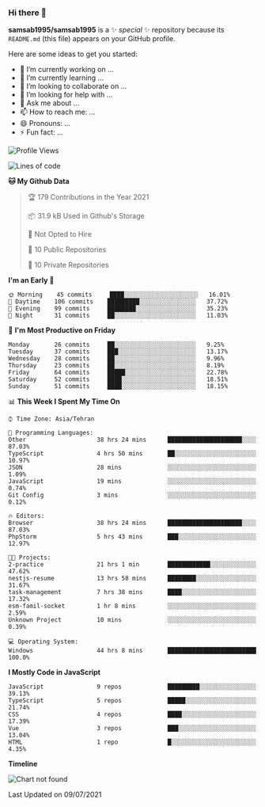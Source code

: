 ### Hi there 👋

**samsab1995/samsab1995** is a ✨ _special_ ✨ repository because its `README.md` (this file) appears on your GitHub profile.

Here are some ideas to get you started:

- 🔭 I’m currently working on ...
- 🌱 I’m currently learning ...
- 👯 I’m looking to collaborate on ...
- 🤔 I’m looking for help with ...
- 💬 Ask me about ...
- 📫 How to reach me: ...
- 😄 Pronouns: ...
- ⚡ Fun fact: ...

<!--START_SECTION:waka-->
![Profile Views](http://img.shields.io/badge/Profile%20Views-0-blue)

![Lines of code](https://img.shields.io/badge/From%20Hello%20World%20I%27ve%20Written-431964%20lines%20of%20code-blue)

**🐱 My Github Data** 

> 🏆 179 Contributions in the Year 2021
 > 
> 📦 31.9 kB Used in Github's Storage 
 > 
> 🚫 Not Opted to Hire
 > 
> 📜 10 Public Repositories 
 > 
> 🔑 10 Private Repositories  
 > 
**I'm an Early 🐤** 

```text
🌞 Morning    45 commits     ████░░░░░░░░░░░░░░░░░░░░░   16.01% 
🌆 Daytime    106 commits    █████████░░░░░░░░░░░░░░░░   37.72% 
🌃 Evening    99 commits     ████████░░░░░░░░░░░░░░░░░   35.23% 
🌙 Night      31 commits     ██░░░░░░░░░░░░░░░░░░░░░░░   11.03%

```
📅 **I'm Most Productive on Friday** 

```text
Monday       26 commits     ██░░░░░░░░░░░░░░░░░░░░░░░   9.25% 
Tuesday      37 commits     ███░░░░░░░░░░░░░░░░░░░░░░   13.17% 
Wednesday    28 commits     ██░░░░░░░░░░░░░░░░░░░░░░░   9.96% 
Thursday     23 commits     ██░░░░░░░░░░░░░░░░░░░░░░░   8.19% 
Friday       64 commits     █████░░░░░░░░░░░░░░░░░░░░   22.78% 
Saturday     52 commits     ████░░░░░░░░░░░░░░░░░░░░░   18.51% 
Sunday       51 commits     ████░░░░░░░░░░░░░░░░░░░░░   18.15%

```


📊 **This Week I Spent My Time On** 

```text
⌚︎ Time Zone: Asia/Tehran

💬 Programming Languages: 
Other                    38 hrs 24 mins      █████████████████████░░░░   87.03% 
TypeScript               4 hrs 50 mins       ██░░░░░░░░░░░░░░░░░░░░░░░   10.97% 
JSON                     28 mins             ░░░░░░░░░░░░░░░░░░░░░░░░░   1.09% 
JavaScript               19 mins             ░░░░░░░░░░░░░░░░░░░░░░░░░   0.74% 
Git Config               3 mins              ░░░░░░░░░░░░░░░░░░░░░░░░░   0.12%

🔥 Editors: 
Browser                  38 hrs 24 mins      █████████████████████░░░░   87.03% 
PhpStorm                 5 hrs 43 mins       ███░░░░░░░░░░░░░░░░░░░░░░   12.97%

🐱‍💻 Projects: 
2-practice               21 hrs 1 min        ████████████░░░░░░░░░░░░░   47.62% 
nestjs-resume            13 hrs 58 mins      ████████░░░░░░░░░░░░░░░░░   31.67% 
task-management          7 hrs 38 mins       ████░░░░░░░░░░░░░░░░░░░░░   17.32% 
esm-famil-socket         1 hr 8 mins         ░░░░░░░░░░░░░░░░░░░░░░░░░   2.59% 
Unknown Project          10 mins             ░░░░░░░░░░░░░░░░░░░░░░░░░   0.39%

💻 Operating System: 
Windows                  44 hrs 8 mins       █████████████████████████   100.0%

```

**I Mostly Code in JavaScript** 

```text
JavaScript               9 repos             █████████░░░░░░░░░░░░░░░░   39.13% 
TypeScript               5 repos             █████░░░░░░░░░░░░░░░░░░░░   21.74% 
CSS                      4 repos             ████░░░░░░░░░░░░░░░░░░░░░   17.39% 
Vue                      3 repos             ███░░░░░░░░░░░░░░░░░░░░░░   13.04% 
HTML                     1 repo              █░░░░░░░░░░░░░░░░░░░░░░░░   4.35%

```


**Timeline**

![Chart not found](https://raw.githubusercontent.com/samsab1995/samsab1995/main/charts/bar_graph.png) 


 Last Updated on 09/07/2021
<!--END_SECTION:waka-->

